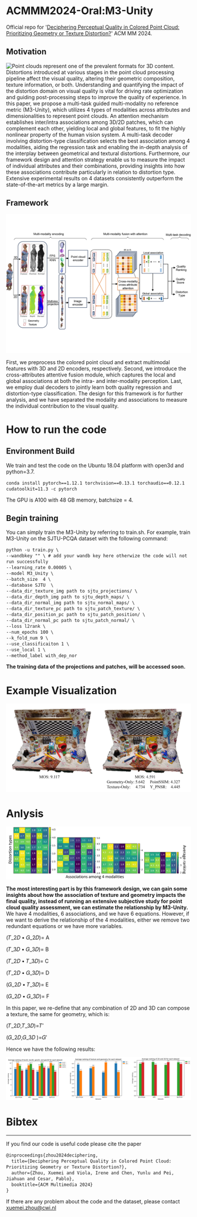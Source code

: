 # ACMMM2024-Oral:M3-Unity
Official repo for '[Deciphering Perceptual Quality in Colored Point Cloud: Prioritizing Geometry or Texture Distortion?](https://openreview.net/forum?id=YE7G4Soi7k)' ACM MM 2024.

## Motivation

<img src="https://github.com/cwi-dis/ACMMM2024-Oral/blob/main/imgs/motivation.jpg" align="left" />

Point clouds represent one of the prevalent formats for 3D content. Distortions introduced at various stages in the point cloud processing pipeline affect the visual quality, altering their geometric composition, texture information, or both. Understanding and quantifying the impact of the distortion domain on visual quality is vital for driving rate optimization and guiding post-processing steps to improve the quality of experience. In this paper, we propose a multi-task guided multi-modality no reference metric (M3-Unity), which utilizes 4 types of modalities across attributes and dimensionalities to represent point clouds. An attention mechanism establishes inter/intra associations among 3D/2D patches, which can complement each other, yielding local and global features, to fit the highly nonlinear property of the human vision system. A
multi-task decoder involving distortion-type classification selects the best association among 4 modalities, aiding the regression task and enabling the in-depth analysis of the interplay between geometrical and textural distortions. Furthermore, our framework design and attention strategy enable us to measure the impact of individual attributes and their combinations, providing insights into how these associations contribute particularly in relation to distortion type. Extensive experimental results on 4 datasets consistently outperform the state-of-the-art metrics by a large margin.


## Framework

<p align="center">
  <img src="https://github.com/cwi-dis/ACMMM2024-Oral/blob/main/imgs/framework.jpg" /> 
</p>

First, we preprocess the colored point cloud and extract multimodal features with 3D and 2D encoders, respectively. Second, we introduce the cross-attributes attentive fusion module, which captures the
local and global associations at both the intra- and inter-modality perception. Last, we employ dual decoders to jointly learn both quality regression and distortion-type classification. The design for this framework is for further analysis, and we have separated the modality and associations to measure the individual contribution to the visual quality.

# How to run the code 

## Environment Build

We train and test the code on the Ubuntu 18.04 platform with open3d and python=3.7. 
```
conda install pytorch==1.12.1 torchvision==0.13.1 torchaudio==0.12.1 cudatoolkit=11.3 -c pytorch
```
The GPU is A100 with 48 GB memory,  batchsize = 4.

## Begin training

You can simply train the M3-Unity by referring to train.sh. For example, train M3-Unity on the SJTU-PCQA dataset with the following command:

```
python -u train.py \
--wandbkey "" \ # add your wandb key here otherwize the code will not run successfully
--learning_rate 0.00005 \
--model M3_Unity \
--batch_size  4 \
--database SJTU  \
--data_dir_texture_img path to sjtu_projections/ \
--data_dir_depth_img path to sjtu_depth_maps/ \
--data_dir_normal_img path to sjtu_normal_maps/ \
--data_dir_texture_pc path to sjtu_patch_texture/ \
--data_dir_position_pc path to sjtu_patch_position/ \
--data_dir_normal_pc path to sjtu_patch_normal/ \
--loss l2rank \
--num_epochs 100 \
--k_fold_num 9 \
--use_classificaiton 1 \
--use_local 1 \
--method_label with_dep_nor
```

 **The training data of the projections and patches, will be accessed soon.**  

# Example Visualization
<p align="left">
  <img src="https://github.com/cwi-dis/ACMMM2024-Oral/blob/main/imgs/unicorn_mos.jpg" /> 
</p>

# Anlysis
<p align="center">
  <img src="https://github.com/cwi-dis/ACMMM2024-Oral/blob/main/imgs/ranking_4_datasets.jpg" /> 
</p>

**The most interesting part is by this framework design, we can gain some insights about how the association of texture and geometry impacts the final quality, instead of running an extensive subjective study for point cloud quality assessment, we can estimate the relationship by M3-Unity.**  We have 4 modalities, 6 associations, and we have 6 equations. However, if we want to derive the relationship of the 4 modalities, either we remove two redundant equations or we have more variables.  

(𝑇_2𝐷 • 𝐺_2𝐷)= A  

(𝑇_3𝐷 • 𝐺_3𝐷)= B 

(𝑇_2𝐷 • 𝑇_3𝐷)= C

(𝑇_2𝐷 • 𝐺_3𝐷)= D

(𝐺_2𝐷 • 𝑇_3𝐷)= E  

(𝐺_2𝐷 • 𝐺_3𝐷)= F  

In this paper, we re-define that any combination of 2D and 3D can compose a texture, the same for geometry, which is:  

(𝑇_2𝐷,𝑇_3𝐷)=𝑇′  

(𝐺_2𝐷,𝐺_3𝐷 )=𝐺′

Hence we have the following results:
<p align="left">
  <img src="https://github.com/cwi-dis/ACMMM2024-Oral/blob/main/imgs/Average_Ranking.png" /> 
</p>


# Bibtex 
-----------
If you find our code is useful code please cite the paper   
```
@inproceedings{zhou2024deciphering,
  title={Deciphering Perceptual Quality in Colored Point Cloud: Prioritizing Geometry or Texture Distortion?},
  author={Zhou, Xuemei and Viola, Irene and Chen, Yunlu and Pei, Jiahuan and Cesar, Pablo},
  booktitle={ACM Multimedia 2024}
}
```
If there are any problem about the code and the dataset, please contact xuemei.zhou@cwi.nl
